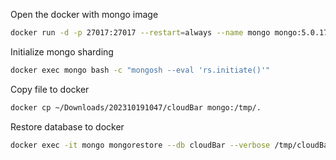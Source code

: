 Open the docker with mongo image
```sh
docker run -d -p 27017:27017 --restart=always --name mongo mongo:5.0.17 --replSet myReplicaSet --bind_ip_all
```

Initialize mongo sharding
```sh
docker exec mongo bash -c "mongosh --eval 'rs.initiate()'"
```

Copy file to docker
```sh
docker cp ~/Downloads/202310191047/cloudBar mongo:/tmp/.
```

Restore database to docker
```sh
docker exec -it mongo mongorestore --db cloudBar --verbose /tmp/cloudBar --drop
```
